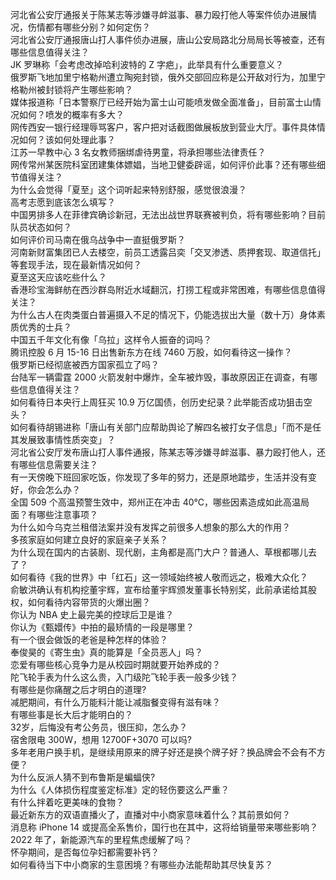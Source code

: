 河北省公安厅通报关于陈某志等涉嫌寻衅滋事、暴力殴打他人等案件侦办进展情况，伤情都有哪些分别？如何定伤？  
河北省公安厅通报唐山打人事件侦办进展，唐山公安局路北分局局长等被查，还有哪些信息值得关注？  
JK 罗琳称「会考虑改掉哈利波特的 Z 字疤」，此举具有什么重要意义？  
俄罗斯飞地加里宁格勒州遭立陶宛封锁，俄外交部回应称是公开敌对行为，加里宁格勒州被封锁将产生哪些影响？  
媒体报道称「日本警察厅已经开始为富士山可能喷发做全面准备」，目前富士山情况如何？喷发的概率有多大？  
网传西安一银行经理辱骂客户，客户把对话截图做展板放到营业大厅。事件具体情况如何？该如何处理此事？  
江苏一早教中心 3 名女教师捆绑虐待男童，将承担哪些法律责任？  
网传常州某医院科室团建集体嫖娼，当地卫健委辟谣，如何评价此事？还有哪些细节值得关注？  
为什么会觉得「夏至」这个词听起来特别舒服，感觉很浪漫？  
高考志愿到底该怎么填写？  
中国男排多人在菲律宾确诊新冠，无法出战世界联赛被判负，将有哪些影响？目前队员状态如何？  
如何评价司马南在俄乌战争中一直挺俄罗斯？  
河南新财富集团已人去楼空，前员工透露吕奕「交叉渗透、质押套现、取道信托」等套现手法，现在最新情况如何？  
夏至这天应该吃些什么？  
香港珍宝海鲜舫在西沙群岛附近水域翻沉，打捞工程或非常困难，有哪些信息值得关注？  
为什么古人在肉类蛋白普遍摄入不足的情况下，仍能选拔出大量（数十万）身体素质优秀的士兵？  
中国五千年文化有像「乌拉」这样令人振奋的词吗？  
腾讯控股 6 月 15-16 日出售新东方在线 7460 万股，如何看待这一操作？  
俄罗斯已经彻底被西方国家孤立了吗？  
台陆军一辆雷霆 2000 火箭发射中爆炸，全车被炸毁，事故原因正在调查，有哪些信息值得关注？  
如何看待日本央行上周狂买 10.9 万亿国债，创历史纪录？此举能否成功狙击空头？  
如何看待胡锡进称「唐山有关部门应帮助舆论了解四名被打女子信息」「而不是任其发展致事情性质突变」？  
河北省公安厅发布唐山打人事件通报，陈某志等涉嫌寻衅滋事、暴力殴打他人，还有哪些信息需要关注？  
有一天傍晚下班回家吃饭，你发现了多年的努力，还是原地踏步，生活并没有变好，你会怎么办？  
全国 509 个高温预警生效中，郑州正在冲击 40℃，哪些因素造成如此高温局面？有哪些注意事项？  
为什么如今乌克兰租借法案并没有发挥之前很多人想象的那么大的作用？  
多孩家庭如何建立良好的家庭亲子关系？  
为什么现在国内的古装剧、现代剧，主角都是高门大户？普通人、草根都哪儿去了？  
如何看待《我的世界》中「红石」这一领域始终被人敬而远之，极难大众化？  
俞敏洪确认有机构挖董宇辉，宣布给董宇辉颁发董事长特别奖，此前承诺给其股权，如何看待内容带货的火爆出圈？  
你认为 NBA 史上最完美的控球后卫是谁？  
你认为《甄嬛传》中拍的最矫情的一段是哪里？  
有一个很会做饭的老爸是种怎样的体验？  
奉俊昊的《寄生虫》真的能算是「全员恶人」吗？  
恋爱有哪些核心竞争力是从校园时期就要开始养成的？  
陀飞轮手表为什么这么贵，入门级陀飞轮手表一般多少钱？  
有哪些是你痛醒之后才明白的道理?  
减肥期间，有什么万能料汁能让减脂餐变得有滋有味？  
有哪些事是长大后才能明白的？  
32岁，后悔没有考公务员，很压抑，怎么办？  
宿舍限电 300W，想用 12700F+3070 可以吗?  
多年老用户换手机，是继续用原来的牌子好还是换个牌子好？换品牌会不会有不方便？  
为什么反派人猜不到布鲁斯是蝙蝠侠?  
为什么《人体损伤程度鉴定标准》定的轻伤要这么严重？  
有什么拌着吃更美味的食物？  
最近新东方的双语直播火了，直播对中小商家意味着什么？其前景如何？  
消息称 iPhone 14 或提高全系售价，国行也在其中，这将给销量带来哪些影响？  
2022 年了，新能源汽车的里程焦虑缓解了吗？  
怀孕期间，是否每位孕妇都需要补钙？  
如何看待当下中小商家的生意困境？有哪些办法能帮助其尽快复苏？  
